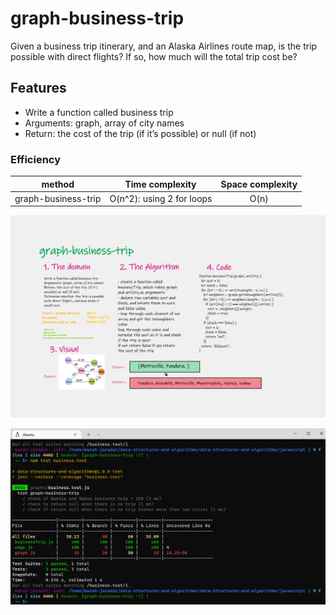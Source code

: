 # graph-business-trip

Given a business trip itinerary, and an Alaska Airlines route map, is the trip possible with direct flights? If so, how much will the total trip cost be?

## Features

- Write a function called business trip
- Arguments: graph, array of city names
- Return: the cost of the trip (if it’s possible) or null (if not)

### Efficiency

| method|Time complexity |Space complexity | 
| :---: | :---: | :---: |
|graph-business-trip|O(n^2): using 2 for loops | O(n)|

![whiteboard](./../assets/businessBoard.png)

![test](./../assets/businessTest.png)


